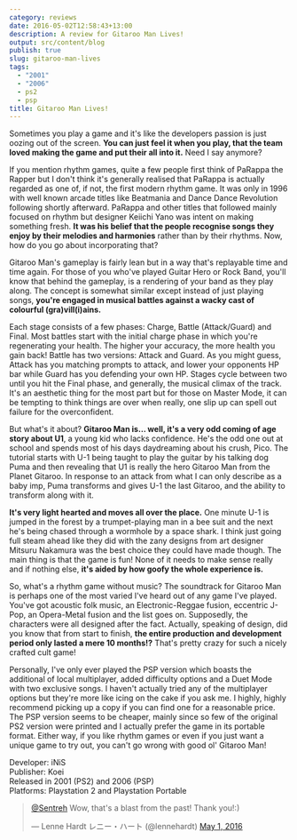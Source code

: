 ```yaml
---
category: reviews
date: 2016-05-02T12:58:43+13:00
description: A review for Gitaroo Man Lives!
output: src/content/blog
publish: true
slug: gitaroo-man-lives
tags:
  - "2001"
  - "2006"
  - ps2
  - psp
title: Gitaroo Man Lives!
---
```

Sometimes you play a game and it's like the developers passion is just oozing out of the screen. **You can just feel it when you play, that the team loved making the game and put their all into it.** Need I say anymore?

If you mention rhythm games, quite a few people first think of PaRappa the Rapper but I don't think it's generally realised that PaRappa is actually regarded as one of, if not, the first modern rhythm game. It was only in 1996 with well known arcade titles like Beatmania and Dance Dance Revolution following shortly afterward. PaRappa and other titles that followed mainly focused on rhythm but designer Keiichi Yano was intent on making something fresh. **It was his belief that the people recognise songs they enjoy by their melodies and harmonies** rather than by their rhythms. Now, how do you go about incorporating that?

Gitaroo Man's gameplay is fairly lean but in a way that's replayable time and time again. For those of you who've played Guitar Hero or Rock Band, you'll know that behind the gameplay, is a rendering of your band as they play along. The concept is somewhat similar except instead of just playing songs, **you're engaged in musical battles against a wacky cast of colourful (gra)vill(i)ains.**

Each stage consists of a few phases: Charge, Battle (Attack/Guard) and Final. Most battles start with the initial charge phase in which you're regenerating your health. The higher your accuracy, the more health you gain back! Battle has two versions: Attack and Guard. As you might guess, Attack has you matching prompts to attack, and lower your opponents HP bar while Guard has you defending your own HP. Stages cycle between two until you hit the Final phase, and generally, the musical climax of the track. It's an aesthetic thing for the most part but for those on Master Mode, it can be tempting to think things are over when really, one slip up can spell out failure for the overconfident.

But what's it about? **Gitaroo Man is… well, it's a very odd coming of age story about U1**, a young kid who lacks confidence. He's the odd one out at school and spends most of his days daydreaming about his crush, Pico. The tutorial starts with U-1 being taught to play the guitar by his talking dog Puma and then revealing that U1 is really the hero Gitaroo Man from the Planet Gitaroo. In response to an attack from what I can only describe as a baby imp, Puma transforms and gives U-1 the last Gitaroo, and the ability to transform along with it.

**It's very light hearted and moves all over the place.** One minute U-1 is jumped in the forest by a trumpet-playing man in a bee suit and the next he's being chased through a wormhole by a space shark. I think just going full steam ahead like they did with the zany designs from art designer Mitsuru Nakamura was the best choice they could have made though. The main thing is that the game is fun! None of it needs to make sense really and if nothing else, **it's aided by how goofy the whole experience is.**

So, what's a rhythm game without music? The soundtrack for Gitaroo Man is perhaps one of the most varied I've heard out of any game I've played. You've got acoustic folk music, an Electronic-Reggae fusion, eccentric J-Pop, an Opera-Metal fusion and the list goes on. Supposedly, the characters were all designed after the fact. Actually, speaking of design, did you know that from start to finish, **the entire production and development period only lasted a mere 10 months!?** That's pretty crazy for such a nicely crafted cult game!

Personally, I've only ever played the PSP version which boasts the additional of local multiplayer, added difficulty options and a Duet Mode with two exclusive songs. I haven't actually tried any of the multiplayer options but they're more like icing on the cake if you ask me. I highly, highly recommend picking up a copy if you can find one for a reasonable price. The PSP version seems to be cheaper, mainly since so few of the original PS2 version were printed and I actually prefer the game in its portable format. Either way, if you like rhythm games or even if you just want a unique game to try out, you can't go wrong with good ol' Gitaroo Man!

Developer: iNiS \
Publisher: Koei \
Released in 2001 (PS2) and 2006 (PSP) \
Platforms: Playstation 2 and Playstation Portable


<blockquote class="twitter-tweet" data-conversation="none" data-dnt="true"><p lang="en" dir="ltr"><a href="https://twitter.com/sentreh?ref_src=twsrc%5Etfw">@Sentreh</a> Wow, that&#39;s a blast from the past! Thank you!:)</p>&mdash; Lenne Hardt レニー・ハート (@lennehardt) <a href="https://twitter.com/lennehardt/status/726840026177269760?ref_src=twsrc%5Etfw">May 1, 2016</a></blockquote> <script async src="https://platform.twitter.com/widgets.js" charset="utf-8"></script>
